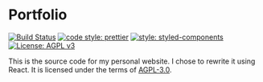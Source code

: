 # Portfolio

[![Build Status](https://img.shields.io/travis/hanselrd/portfolio.svg?style=flat-square)](https://travis-ci.org/hanselrd/portfolio)
[![code style: prettier](https://img.shields.io/badge/code_style-prettier-ff69b4.svg?style=flat-square)](https://github.com/prettier/prettier)
[![style: styled-components](https://img.shields.io/badge/style-%F0%9F%92%85%20styled--components-orange.svg?colorB=daa357&colorA=db748e&style=flat-square)](https://github.com/styled-components/styled-components)
[![License: AGPL v3](https://img.shields.io/badge/License-AGPL%20v3-blue.svg?style=flat-square)](LICENSE)

This is the source code for my personal website. I chose to rewrite it using React. It is licensed under the terms of [AGPL-3.0](LICENSE).
